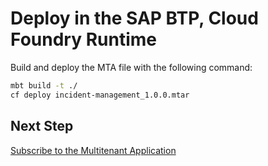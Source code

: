 # Deploy in the SAP BTP, Cloud Foundry Runtime

Build and deploy the MTA file with the following command:

```sh
mbt build -t ./
cf deploy incident-management_1.0.0.mtar
```

## Next Step
[Subscribe to the Multitenant Application](./7-subscribe.md)
